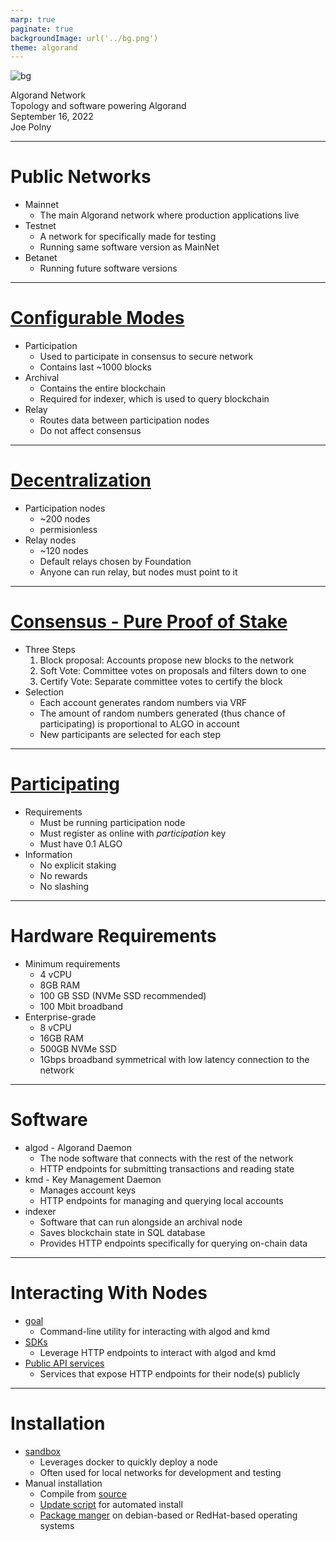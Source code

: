 ```yaml
---
marp: true
paginate: true
backgroundImage: url('../bg.png')
theme: algorand
---
```

![bg](../title_bg.png)
<div id='title'>Algorand Network</div>
<div id='subtitle'>Topology and software powering Algorand</div>
<div id='date'>September 16, 2022</div>
<div id='name'>Joe Polny</div>

---

# Public Networks

* Mainnet
  * The main Algorand network where production applications live
* Testnet
  * A network for specifically made for testing
  * Running same software version as MainNet
* Betanet
  * Running future software versions
  
---
  
# [Configurable Modes](https://developer.algorand.org/docs/run-a-node/setup/types/#:~:text=The%20Algorand%20network%20is%20comprised,all%20connected%20non%2Drelay%20nodes.)

* Participation
  * Used to participate in consensus to secure network
  * Contains last ~1000 blocks
* Archival
  * Contains the entire blockchain
  * Required for indexer, which is used to query blockchain
* Relay
  * Routes data between participation nodes
  * Do not affect consensus

<!--
These modes of configuration are orthogonal, although you typically run one at a time
-->

---

# [Decentralization](https://metrics.algorand.org/#/decentralization/)

* Participation nodes
  * ~200 nodes
  * permisionless
* Relay nodes
  * ~120 nodes
  * Default relays chosen by Foundation
  * Anyone can run relay, but nodes must point to it

---

# [Consensus - Pure Proof of Stake](https://www.algorand.com/technology/algorand-protocol)
* Three Steps
  1. Block proposal: Accounts propose new blocks to the network
  2. Soft Vote: Committee votes on proposals and filters down to one
  3. Certify Vote: Separate committee votes to certify the block
* Selection
  * Each account generates random numbers via VRF
  * The amount of random numbers generated (thus chance of participating) is proportional to ALGO in account
  * New participants are selected for each step

---

# [Participating](https://developer.algorand.org/docs/run-a-node/participate/)

* Requirements
  * Must be running participation node
  * Must register as online with *participation* key
  * Must have 0.1 ALGO
* Information
  * No explicit staking
  * No rewards
  * No slashing

<!--
The incentivization model is based on game theory. Someone with a large stake in the network will want to protect the network by running a node
-->

---

# Hardware Requirements

* Minimum requirements
  * 4 vCPU
  * 8GB RAM
  * 100 GB SSD (NVMe SSD recommended)
  * 100 Mbit broadband
* Enterprise-grade
  * 8 vCPU
  * 16GB RAM
  * 500GB NVMe SSD
  * 1Gbps broadband symmetrical with low latency connection to the network

---

# Software

* algod - Algorand Daemon
  * The node software that connects with the rest of the network
  * HTTP endpoints for submitting transactions and reading state
* kmd - Key Management Daemon
  * Manages account keys
  * HTTP endpoints for managing and querying local accounts
* indexer
  * Software that can run alongside an archival node
  * Saves blockchain state in SQL database
  * Provides HTTP endpoints specifically for querying on-chain data

---

# Interacting With Nodes

* [goal](https://developer.algorand.org/docs/clis/goal/goal/)
  * Command-line utility for interacting with algod and kmd
* [SDKs](https://developer.algorand.org/docs/sdks/)
  * Leverage HTTP endpoints to interact with algod and kmd
* [Public API services](https://developer.algorand.org/docs/get-started/devenv/#2-third-party-api-services)
  * Services that expose HTTP endpoints for their node(s) publicly

---

# Installation

* [sandbox](https://developer.algorand.org/docs/get-started/devenv/#1-sandbox)
  * Leverages docker to quickly deploy a node
  * Often used for local networks for development and testing
* Manual installation
  * Compile from [source](https://github.com/algorand/go-algorand)
  * [Update script](https://developer.algorand.org/docs/run-a-node/setup/install/#installation-with-the-updater-script) for automated install
  * [Package manger](https://developer.algorand.org/docs/run-a-node/setup/install/#installation-with-a-package-manager) on debian-based or RedHat-based operating systems
